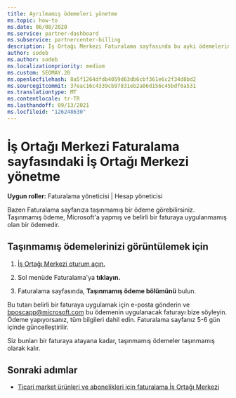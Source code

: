 ```yaml
---
title: Ayrılmamış ödemeleri yönetme
ms.topic: how-to
ms.date: 06/08/2020
ms.service: partner-dashboard
ms.subservice: partnercenter-billing
description: İş Ortağı Merkezi Faturalama sayfasında bu ayki ödemelerin ne olduğunu öğrenin. Ayrıca bunları faturalarınıza nasıl uygulayacaklarını da öğrenin.
author: sodeb
ms.author: sodeb
ms.localizationpriority: medium
ms.custom: SEOMAY.20
ms.openlocfilehash: 8a5f1264dfdb4059d63db6cbf361e6c2f34d8bd2
ms.sourcegitcommit: 37eac16c4339cb97831eb2a86d156c45bdf6a531
ms.translationtype: MT
ms.contentlocale: tr-TR
ms.lasthandoff: 09/13/2021
ms.locfileid: "126248630"
---
```

# <a name="manage-unallocated-payments-on-your-partner-center-billing-page"></a>İş Ortağı Merkezi Faturalama sayfasındaki İş Ortağı Merkezi yönetme

**Uygun roller:** Faturalama yöneticisi | Hesap yöneticisi

Bazen Faturalama sayfanıza taşınmamış bir ödeme görebilirsiniz. Taşınmamış ödeme, Microsoft'a yapmış ve belirli bir faturaya uygulanmamış olan bir ödemedir.

## <a name="to-view-your-unallocated-payments"></a>Taşınmamış ödemelerinizi görüntülemek için

1. [İş Ortağı Merkezi oturum açın.](https://partner.microsoft.com/dashboard/home)

2. Sol menüde Faturalama'ya **tıklayın.**

3. Faturalama sayfasında, **Taşınmamış ödeme bölümünü** bulun. 

Bu tutarı belirli bir faturaya uygulamak için e-posta gönderin ve bposcapp@microsoft.com bu ödemenin uygulanacak faturayı bize söyleyin. Ödeme yapıyorsanız, tüm bilgileri dahil edin. Faturalama sayfanız 5-6 gün içinde güncelleştirilir. 

Siz bunları bir faturaya atayana kadar, taşınmamış ödemeler taşınmamış olarak kalır. 

## <a name="next-steps"></a>Sonraki adımlar

- [Ticari market ürünleri ve abonelikleri için faturalama İş Ortağı Merkezi](csp-commercial-marketplace-billing.md)